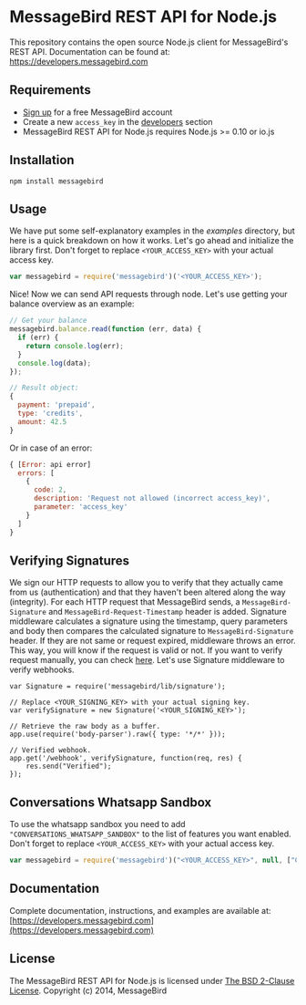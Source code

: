 MessageBird REST API for Node.js
================================

This repository contains the open source Node.js client for MessageBird's REST API.
Documentation can be found at: https://developers.messagebird.com


Requirements
------------

- [Sign up](https://www.messagebird.com/en/signup) for a free MessageBird account
- Create a new `access_key` in the [developers](https://www.messagebird.com/app/en/settings/developers/access) section
- MessageBird REST API for Node.js requires Node.js >= 0.10 or io.js


Installation
------------

`npm install messagebird`


Usage
-----

We have put some self-explanatory examples in the *examples* directory, but here is a quick breakdown on how it works.
Let's go ahead and initialize the library first. Don't forget to replace `<YOUR_ACCESS_KEY>` with your actual access key.

```javascript
var messagebird = require('messagebird')('<YOUR_ACCESS_KEY>');
```

Nice! Now we can send API requests through node. Let's use getting your balance overview as an example:

```javascript
// Get your balance
messagebird.balance.read(function (err, data) {
  if (err) {
    return console.log(err);
  }
  console.log(data);
});

// Result object:
{
  payment: 'prepaid',
  type: 'credits',
  amount: 42.5
}
```

Or in case of an error:

```javascript
{ [Error: api error]
  errors: [
    {
      code: 2,
      description: 'Request not allowed (incorrect access_key)',
      parameter: 'access_key'
    }
  ]
}
```

Verifying Signatures
-------------

We sign our HTTP requests to allow you to verify that they actually came from us (authentication) and that they haven't been altered along the way (integrity). For each HTTP request that MessageBird sends, a `MessageBird-Signature` and `MessageBird-Request-Timestamp` header is added. Signature middleware calculates a signature using the timestamp, query parameters and body then compares the calculated signature to `MessageBird-Signature` header. If they are not same or request expired, middleware throws an error. This way, you will know if the request is valid or not. If you want to verify request manually, you can check [here](https://developers.messagebird.com/docs/verify-http-requests). Let's use Signature middleware to verify webhooks.

```
var Signature = require('messagebird/lib/signature');

// Replace <YOUR_SIGNING_KEY> with your actual signing key.
var verifySignature = new Signature('<YOUR_SIGNING_KEY>');

// Retrieve the raw body as a buffer.
app.use(require('body-parser').raw({ type: '*/*' }));

// Verified webhook.
app.get('/webhook', verifySignature, function(req, res) {
    res.send("Verified");
});

```

Conversations Whatsapp Sandbox
-------------

To use the whatsapp sandbox you need to add `"CONVERSATIONS_WHATSAPP_SANDBOX"` to the list of features you want enabled. Don't forget to replace `<YOUR_ACCESS_KEY>` with your actual access key.

```javascript
var messagebird = require('messagebird')("<YOUR_ACCESS_KEY>", null, ["CONVERSATIONS_WHATSAPP_SANDBOX"]);
```
Documentation
-------------

Complete documentation, instructions, and examples are available at:
[https://developers.messagebird.com](https://developers.messagebird.com)


License
-------
The MessageBird REST API for Node.js is licensed under [The BSD 2-Clause License](http://opensource.org/licenses/BSD-2-Clause). Copyright (c) 2014, MessageBird
